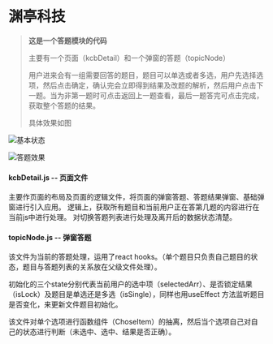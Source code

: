 # 渊亭科技 

> **这是一个答题模块的代码**
>
> 主要有一个页面（kcbDetail）和一个弹窗的答题（topicNode）
>
> 用户进来会有一组需要回答的题目，题目可以单选或者多选，用户先选择选项，然后点击确定，确认完会立即得到结果及改题的解析，然后用户点击下一题。当为非第一题时可点击返回上一题查看，最后一题答完可点击完成，获取整个答题的结果。
>
> 具体效果如图

![基本状态](http://q76e8mavs.bkt.clouddn.com/image-20200314162927884.png)

![答题效果](http://q76e8mavs.bkt.clouddn.com/WechatIMG4482.png)



#### kcbDetail.js -- 页面文件

主要作页面的布局及页面的逻辑文件，将页面的弹窗答题、答题结果弹窗、基础弹窗进行引入应用。
逻辑上，获取所有题目和当前用户正在答第几题的内容进行在当前js中进行处理。 对切换答题列表进行处理及离开后的数据状态清楚。

#### topicNode.js -- 弹窗答题

该文件为当前的答题处理，运用了react hooks。（单个题目只负责自己题目的状态，题目与答题列表的关系放在父级文件处理）。

初始化的三个state分别代表当前用户的选中项（selectedArr）、是否锁定结果（isLock）及题目是单选还是多选（isSingle），同样也用useEffect 方法监听题目是否变化，来更新文件题目初始化。

该文件对单个选项进行函数组件（ChoseItem）的抽离，然后当个选项自己对自己的状态进行判断（未选中、选中、结果是否正确）。

